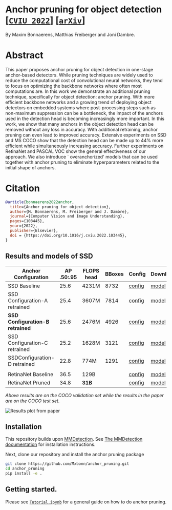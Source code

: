 # Anchor pruning for object detection [[`CVIU 2022`](https://doi.org/10.1016/j.cviu.2022.103445)]  [[`arXiv`](https://arxiv.org/abs/2104.00432)]

By Maxim Bonnaerens, Matthias Freiberger and Joni Dambre.

# Abstract

This paper proposes anchor pruning for object detection in one-stage anchor-based detectors.
While pruning techniques are widely used to reduce the computational cost of convolutional neural networks, they tend to
focus on optimizing the backbone networks where often most computations are. In this work we demonstrate an additional
pruning technique, specifically for object detection: anchor pruning.
With more efficient backbone networks and a growing trend of deploying object detectors on embedded systems where
post-processing steps such as non-maximum suppression can be a bottleneck, the impact of the anchors used in the
detection head is becoming increasingly more important.
In this work, we show that many anchors in the object detection head can be removed without any loss in accuracy. With
additional retraining, anchor pruning can even lead to improved accuracy. Extensive experiments on SSD and MS COCO show
that the detection head can be made up to 44% more efficient while simultaneously increasing accuracy. Further
experiments on RetinaNet and PASCAL VOC show the general effectiveness of our approach. We also introduce `
overanchorized' models that can be used together with anchor pruning to eliminate hyperparameters related to the initial
shape of anchors.

# Citation

```bibtex
@article{bonnaerens2022anchor,
  title={Anchor pruning for object detection},
  author={M. Bonnaerens, M. Freiberger and J. Dambre},
  journal={Computer Vision and Image Understanding},
  pages={103445},
  year={2022},
  publisher={Elsevier},
  doi = {https://doi.org/10.1016/j.cviu.2022.103445},
}
```

## Results and models of SSD

| Anchor Configuration              | AP .50:.95 | FLOPS head | BBoxes | Config                                                                                        | Download                                                                                             |
|-----------------------------------|------------|------------|--------|-----------------------------------------------------------------------------------------------|------------------------------------------------------------------------------------------------------|
| SSD Baseline                      | 25.6       | 4231M      | 8732   | [config](https://github.com/Mxbonn/anchor_pruning/tree/master/configs/ssd/baseline.py)        | [model](https://cloud.ilabt.imec.be/index.php/s/ERxYsRMidPEgNwT)    |
| SSD Configuration-A retrained     | 25.4       | 3607M      | 7814   | [config](https://github.com/Mxbonn/anchor_pruning/tree/master/configs/ssd/configuration_A.py) | [model](https://cloud.ilabt.imec.be/index.php/s/ERxYsRMidPEgNwT) |
| **SSD Configuration-B retrained** | 25.6       | 2476M      | 4926   | [config](https://github.com/Mxbonn/anchor_pruning/tree/master/configs/ssd/configuration_B.py) | [model](https://cloud.ilabt.imec.be/index.php/s/ERxYsRMidPEgNwT) |
| SSD Configuration-C retrained     | 25.2       | 1628M      | 3121   | [config](https://github.com/Mxbonn/anchor_pruning/tree/master/configs/ssd/configuration_C.py) | [model](https://cloud.ilabt.imec.be/index.php/s/ERxYsRMidPEgNwT) |
| SSDConfiguration-D retrained      | 22.8       | 774M       | 1291   | [config](https://github.com/Mxbonn/anchor_pruning/tree/master/configs/ssd/configuration_D.py) | [model](https://cloud.ilabt.imec.be/index.php/s/ERxYsRMidPEgNwT) |
|    ||||||
| RetinaNet Baseline                | 36.5       | 129B       |    | [config](https://github.com/Mxbonn/anchor_pruning/tree/master/configs/retinanet/baseline.py)  | [model](https://download.openmmlab.com/mmdetection/v2.0/retinanet/retinanet_r50_fpn_1x_coco/retinanet_r50_fpn_1x_coco_20200130-c2398f9e.pth) |
| RetinaNet Pruned                  | 34.8       | **31B**    |    | [config](https://github.com/Mxbonn/anchor_pruning/tree/master/configs/retinanet/pruned.py)    | [model](https://cloud.ilabt.imec.be/index.php/s/ERxYsRMidPEgNwT) |



*Above results are on the COCO validation set while the results in the paper are on the COCO test set.*

![Results plot from paper](https://ars.els-cdn.com/content/image/1-s2.0-S1077314222000601-gr3.jpg)


## Installation

This repository builds upon [MMDetection](https://github.com/open-mmlab/mmdetection). 
See [The MMDetection documentation](https://github.com/open-mmlab/mmdetection/blob/master/docs/en/get_started.md) for installation instructions.

Next, clone our repository and install the anchor pruning package
```bash
git clone https://github.com/Mxbonn/anchor_pruning.git
cd anchor_pruning
pip install -e .
```


## Getting started.
Please see [`Tutorial.ipynb`](Tutorial.ipynb) for a general guide on how to do anchor pruning.
